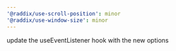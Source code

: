 ```yaml
---
'@raddix/use-scroll-position': minor
'@raddix/use-window-size': minor
---
```


update the useEventListener hook with the new options
